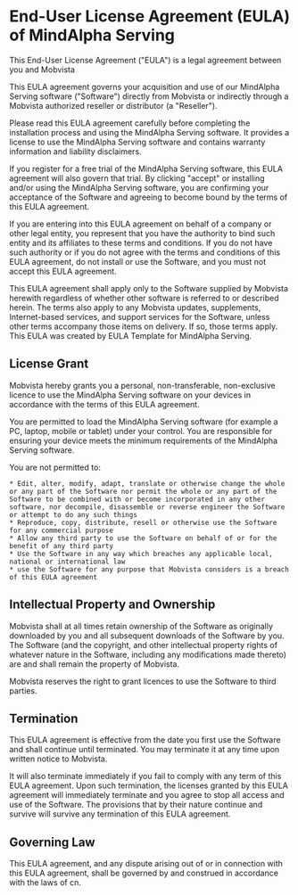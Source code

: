 # End-User License Agreement (EULA) of MindAlpha Serving

This End-User License Agreement ("EULA") is a legal agreement between you and Mobvista

This EULA agreement governs your acquisition and use of our MindAlpha Serving software ("Software") directly from Mobvista or indirectly through a Mobvista authorized reseller or distributor (a "Reseller").

Please read this EULA agreement carefully before completing the installation process and using the MindAlpha Serving software. It provides a license to use the MindAlpha Serving software and contains warranty information and liability disclaimers.

If you register for a free trial of the MindAlpha Serving software, this EULA agreement will also govern that trial. By clicking "accept" or installing and/or using the MindAlpha Serving software, you are confirming your acceptance of the Software and agreeing to become bound by the terms of this EULA agreement.

If you are entering into this EULA agreement on behalf of a company or other legal entity, you represent that you have the authority to bind such entity and its affiliates to these terms and conditions. If you do not have such authority or if you do not agree with the terms and conditions of this EULA agreement, do not install or use the Software, and you must not accept this EULA agreement.

This EULA agreement shall apply only to the Software supplied by Mobvista herewith regardless of whether other software is referred to or described herein. The terms also apply to any Mobvista updates, supplements, Internet-based services, and support services for the Software, unless other terms accompany those items on delivery. If so, those terms apply. This EULA was created by EULA Template for MindAlpha Serving.

## License Grant

Mobvista hereby grants you a personal, non-transferable, non-exclusive licence to use the MindAlpha Serving software on your devices in accordance with the terms of this EULA agreement.

You are permitted to load the MindAlpha Serving software (for example a PC, laptop, mobile or tablet) under your control. You are responsible for ensuring your device meets the minimum requirements of the MindAlpha Serving software.

You are not permitted to:

    * Edit, alter, modify, adapt, translate or otherwise change the whole or any part of the Software nor permit the whole or any part of the Software to be combined with or become incorporated in any other software, nor decompile, disassemble or reverse engineer the Software or attempt to do any such things
    * Reproduce, copy, distribute, resell or otherwise use the Software for any commercial purpose
    * Allow any third party to use the Software on behalf of or for the benefit of any third party
    * Use the Software in any way which breaches any applicable local, national or international law
    * use the Software for any purpose that Mobvista considers is a breach of this EULA agreement

## Intellectual Property and Ownership

Mobvista shall at all times retain ownership of the Software as originally downloaded by you and all subsequent downloads of the Software by you. The Software (and the copyright, and other intellectual property rights of whatever nature in the Software, including any modifications made thereto) are and shall remain the property of Mobvista.

Mobvista reserves the right to grant licences to use the Software to third parties.

## Termination

This EULA agreement is effective from the date you first use the Software and shall continue until terminated. You may terminate it at any time upon written notice to Mobvista.

It will also terminate immediately if you fail to comply with any term of this EULA agreement. Upon such termination, the licenses granted by this EULA agreement will immediately terminate and you agree to stop all access and use of the Software. The provisions that by their nature continue and survive will survive any termination of this EULA agreement.

## Governing Law

This EULA agreement, and any dispute arising out of or in connection with this EULA agreement, shall be governed by and construed in accordance with the laws of cn.

